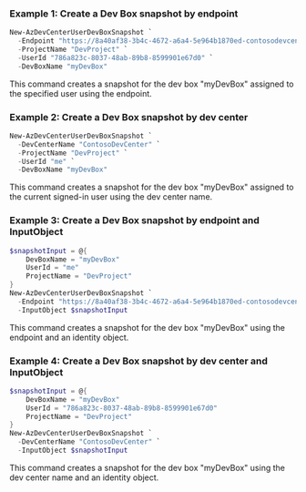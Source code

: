 ### Example 1: Create a Dev Box snapshot by endpoint
```powershell
New-AzDevCenterUserDevBoxSnapshot `
  -Endpoint "https://8a40af38-3b4c-4672-a6a4-5e964b1870ed-contosodevcenter.centralus.devcenter.azure.com/" `
  -ProjectName "DevProject" `
  -UserId "786a823c-8037-48ab-89b8-8599901e67d0" `
  -DevBoxName "myDevBox"
```
This command creates a snapshot for the dev box "myDevBox" assigned to the specified user using the endpoint.

### Example 2: Create a Dev Box snapshot by dev center
```powershell
New-AzDevCenterUserDevBoxSnapshot `
  -DevCenterName "ContosoDevCenter" `
  -ProjectName "DevProject" `
  -UserId "me" `
  -DevBoxName "myDevBox"
```
This command creates a snapshot for the dev box "myDevBox" assigned to the current signed-in user using the dev center name.

### Example 3: Create a Dev Box snapshot by endpoint and InputObject
```powershell
$snapshotInput = @{
    DevBoxName = "myDevBox"
    UserId = "me"
    ProjectName = "DevProject"
}
New-AzDevCenterUserDevBoxSnapshot `
  -Endpoint "https://8a40af38-3b4c-4672-a6a4-5e964b1870ed-contosodevcenter.centralus.devcenter.azure.com/" `
  -InputObject $snapshotInput
```
This command creates a snapshot for the dev box "myDevBox" using the endpoint and an identity object.

### Example 4: Create a Dev Box snapshot by dev center and InputObject
```powershell
$snapshotInput = @{
    DevBoxName = "myDevBox"
    UserId = "786a823c-8037-48ab-89b8-8599901e67d0"
    ProjectName = "DevProject"
}
New-AzDevCenterUserDevBoxSnapshot `
  -DevCenterName "ContosoDevCenter" `
  -InputObject $snapshotInput
```
This command creates a snapshot for the dev box "myDevBox" using the dev center name and an identity object.